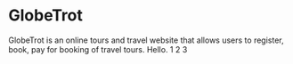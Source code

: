 # GlobeTrot

GlobeTrot is an online tours and travel website that allows users to register, book, pay for booking of travel tours.
Hello.
1
2
3
